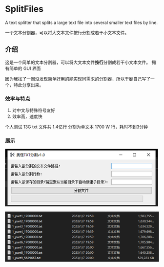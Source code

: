 # SplitFiles
A text splitter that splits a large text file into several smaller text files by line.

一个文本分割器，可以将大文本文件按行分割成若干小文本文件。

## 介绍
这是一个简单的文本分割器，可以将大文本文件**按行**分割成若干小文本文件。
拥有简单的 GUI 界面

因为我找了一圈没发现简单好用的能实现同需求的分割器，所以干脆自己写了一个，特此分享出来。

### 效率与特点

1. 对中文与特殊符号友好
2. 效率高，速度快
    
个人测试 13G txt 文件共 1.4亿行 分割为单文本 1700 W 行，耗时不到3分钟

### 展示

![GUI界面](https://github.com/aoguai/SplitFiles/blob/master/images/0.png)

![导出效果](https://github.com/aoguai/SplitFiles/blob/master/images/1.png)
